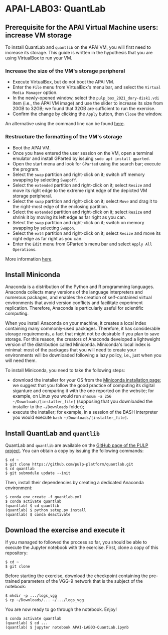 # APAI-LAB03: QuantLab


## Prerequisite for the APAI Virtual Machine users: increase VM storage

To install QuantLab and `quantlib` on the APAI VM, you will first need to increase its storage.
This guide is written in the hypothesis that you are using VirtualBox to run your VM.

### Increase the size of the VM's storage peripheral

* Execute VirtualBox, but do not boot the APAI VM.
* Enter the `File` menu from VirtualBox's menu bar, and select the `Virtual Media Manager` option.
* In the newly-opened window, select the `pulp_box_2021_dory-disk1.vdi` item (i.e., the APAI VM image) and use the slider to increase its size from 20GB to 32GB; we found that 32GB are sufficient to run the exercise.
* Confirm the change by clicking the `Apply` button, then `Close` the window.

An alternative using the command line can be found [here](https://askubuntu.com/a/88651).

### Restructure the formatting of the VM's storage

* Boot the APAI VM.
* Once you have entered the user session on the VM, open a terminal emulator and install GParted by issuing `sudo apt install gparted`.
* Open the start menu and look for `GParted` using the search bar; execute the program.
* Select the `swap` partition and right-click on it; switch off memory swapping by selecting `Swapoff`.
* Select the `extended` partition and right-click on it; select `Resize` and move its right edge to the extreme right edge of the depicted VM storage peripheral.
* Select the `swap` partition and right-click on it; select `Move` and drag it to the right-most edge of the enclosing partition.
* Select the `extended` partition and right-click on it; select `Resize` and shrink it by moving its left edge as far right as you can.
* Select the `swap` partition and right-click on it; switch on memory swapping by selecting `Swapon`.
* Select the `ext4` partition and right-click on it; select `Resize` and move its right edge as far right as you can.
* Enter the `Edit` menu from GParted's menu bar and select `Apply All Operations`.

More information [here](https://askubuntu.com/a/802336).


## Install Miniconda

Anaconda is a distribution of the Python and R programming languages.
Anaconda collects many versions of the language interpreters and numerous packages, and enables the creation of self-contained virtual environments that avoid version conflicts and facilitate experiment replication.
Therefore, Anaconda is particularly useful for scientific computing.

When you install Anaconda on your machine, it creates a local index containing many commonly-used packages.
Therefore, it has considerable storage requirements, a fact that might not be desirable if you plan to save storage.
For this reason, the creators of Anaconda developed a lightweight version of the distribution called Miniconda.
Miniconda's local index is minimal: most of the packages that you will need to create your environments will be downloaded following a lazy policy, i.e., just when you will need them.

To install Miniconda, you need to take the following steps:
* download the installer for your OS from the [Miniconda installation page](https://docs.conda.io/en/latest/miniconda.html); we suggest that you follow the good practice of computing its digital siganture and comparing it with the one reported on the website; for example, on Linux you would run ```shasum -a 256 ~/Downloads/[installer_file]``` (supposing that you downloaded the installer to the `~/Downloads` folder);
* execute the installer; for example, in a session of the BASH interpreter you would execute ```bash ~/Downloads/[installer_file]```.


## Install QuantLab and `quantlib`

QuantLab and `quantlib` are available on the [GitHub page of the PULP project](https://github.com/pulp-platform).
You can obtain a copy by issuing the following commands:

```
$ cd ~
$ git clone https://github.com/pulp-platform/quantlab.git
$ cd quantlab
$ git submodule update --init
```

Then, install their dependencies by creating a dedicated Anaconda environment:
```
$ conda env create -f quantlab.yml
$ conda activate quantlab
(quantlab) $ cd quantlib
(quantlab) $ python setup.py install
(quantlab) $ conda deactivate
```


## Download the exercise and execute it

If you managed to followed the process so far, you should be able to execute the Jupyter notebook with the exercise.
First, clone a copy of this repository:
```
$ cd ~
$ git clone 
```

Before starting the exercise, download the checkpoint containing the pre-trained parameters of the VGG-9 network that is the subject of the notebook:
```
$ mkdir -p .../logs_vgg
$ cp ~/Downloads/... ~/.../logs_vgg
```

You are now ready to go through the notebook. Enjoy!
```
$ conda activate quantlab
(quantlab) $ cd ...
(quantlab) $ jupyter notebook APAI-LAB03-QuantLab.ipynb
```
